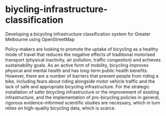 # biycling-infrastructure-classification
Developing a bicycling infrastructure classification system for Greater Melbourne using OpenStreetMap

Policy-makers are looking to promote the uptake of bicycling as a healthy mode of travel that reduces the negative effects of traditional motorised transport (physical inactivity, air pollution, traffic congestion) and achieves sustainability goals. 
As an active form of mobility, bicycling improves physical and mental health and has long-term public health benefits.
However, there are a number of barriers that prevent people from riding a bike, including fears about riding alongside motor vehicle traffic and the lack of safe and appropriate bicycling infrastructure. 
For the strategic installation of safer bicycling infrastructure or the improvement of existing infrastructure, and the implementation of pro-bicycling policies in general, rigorous evidence-informed scientific studies are necessary, which in turn relies on high-quality bicycling data, which is scarce.
